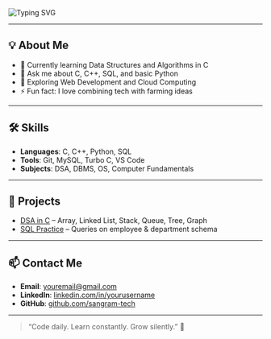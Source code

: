  <!--!-- Profile Banner -->
 <img src="https://readme-typing-svg.demolab.com?font=Fira+Code&duration=3000&pause=1000&color=00FFEF&center=true&vCenter=true&width=435&lines=Hi+I'm+Sangram+Mahakud!;Computer+Science+Student+%F0%9F%93%9A;Aspiring+Software+Developer+%F0%9F%92%BB;AgriTech+Businessman+%F0%9F%8C%BE;Welcome+to+my+GitHub+profile+%F0%9F%91%8B" alt="Typing SVG" />

<!--## 👋 Hi, I'm Sangram Mahakud

🎓 Computer Science Student from India  
💻 Aspiring Software Developer  
🌾 Future Agricultural Businessman-->

---

## 💡 About Me

- 🔭 Currently learning Data Structures and Algorithms in C  
- 💬 Ask me about C, C++, SQL, and basic Python  
- 🌱 Exploring Web Development and Cloud Computing  
- ⚡ Fun fact: I love combining tech with farming ideas  

---

## 🛠️ Skills

- **Languages**: C, C++, Python, SQL  
- **Tools**: Git, MySQL, Turbo C, VS Code  
- **Subjects**: DSA, DBMS, OS, Computer Fundamentals  

---

## 📁 Projects

- [DSA in C](https://github.com/sangram-tech/dsa-in-c) – Array, Linked List, Stack, Queue, Tree, Graph  
- [SQL Practice](https://github.com/sangram-tech/sql-practice) – Queries on employee & department schema  

---

## 📫 Contact Me

- **Email**: youremail@gmail.com  
- **LinkedIn**: [linkedin.com/in/yourusername](https://linkedin.com/in/yourusername)  
- **GitHub**: [github.com/sangram-tech](https://github.com/sangram-tech)

---

> “Code daily. Learn constantly. Grow silently.” 🌱
